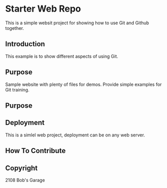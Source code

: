 # Starter Web Repo

This is a simple websit project for showing how to use Git and Github together.

## Introduction
This example is to show different aspects of using Git.

## Purpose

Sample website with plenty of files for demos.
Provide simple examples for Git training.

## Purpose

## Deployment
This is a simlel web project, deployment can be on any web server.

## How To Contribute

## Copyright

2108 Bob's Garage
